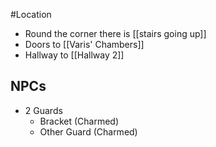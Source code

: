 #Location 

- Round the corner there is [[stairs going up]]
- Doors to [[Varis' Chambers]]
- Hallway to [[Hallway 2]]

## NPCs
- 2 Guards
	- Bracket (Charmed)
	- Other Guard (Charmed)